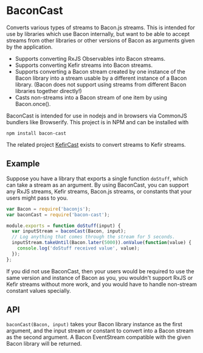 # BaconCast

Converts various types of streams to Bacon.js streams. This is intended for use
by libraries which use Bacon internally, but want to be able to accept streams
from other libraries or other versions of Bacon as arguments given by the
application.

* Supports converting RxJS Observables into Bacon streams.
* Supports converting Kefir streams into Bacon streams.
* Supports converting a Bacon stream created by one instance of the Bacon
  library into a stream usable by a different instance of a Bacon library.
  (Bacon does not support using streams from different Bacon libraries
  together directly!)
* Casts non-streams into a Bacon stream of one item by using Bacon.once().

BaconCast is intended for use in nodejs and in browsers via CommonJS bundlers
like Browserify. This project is in NPM and can be installed with

    npm install bacon-cast

The related project [KefirCast](https://github.com/StreakYC/kefir-cast) exists
to convert streams to Kefir streams.

## Example

Suppose you have a library that exports a single function `doStuff`, which can
take a stream as an argument. By using BaconCast, you can support any RxJS
streams, Kefir streams, Bacon.js streams, or constants that your users might
pass to you.

```javascript
var Bacon = require('baconjs');
var baconCast = require('bacon-cast');

module.exports = function doStuff(input) {
  var inputStream = baconCast(Bacon, input);
  // Log anything that comes through the stream for 5 seconds.
  inputStream.takeUntil(Bacon.later(5000)).onValue(function(value) {
    console.log('doStuff received value', value);
  });
};
```

If you did not use BaconCast, then your users would be required to use the same
version and instance of Bacon as you, you wouldn't support RxJS or Kefir
streams without more work, and you would have to handle non-stream constant
values specially.

## API

`baconCast(Bacon, input)` takes your Bacon library instance as the first
argument, and the input stream or constant to convert into a Bacon stream as
the second argument. A Bacon EventStream compatible with the given Bacon library
will be returned.
